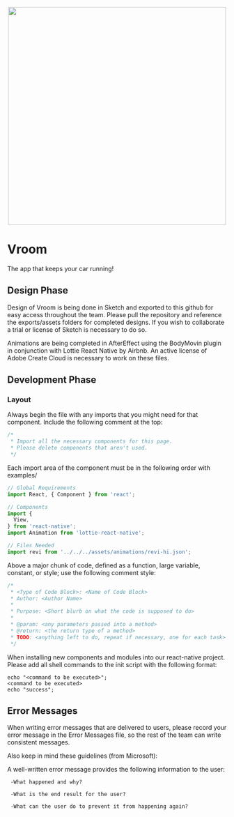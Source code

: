<p align="center"><img src="https://github.com/eltoncrego/vroom-app/blob/master/assets/companylogofullv2@0.5x.png?raw=true" width="500"></p>

# Vroom
The app that keeps your car running!

## Design Phase
Design of Vroom is being done in Sketch and exported to this github for easy access throughout the team. 
Please pull the repository and reference the exports/assets folders for completed designs.
If you wish to collaborate a trial or license of Sketch is necessary to do so.

Animations are being completed in AfterEffect using the BodyMovin plugin in conjunction with Lottie React Native by Airbnb. An active license of Adobe Create Cloud is necessary to work on these files.

## Development Phase 
### Layout
Always begin the file with any imports that you might need for that component. Include the following comment at the top:

```javascript
/*
 * Import all the necessary components for this page.
 * Please delete components that aren't used.
 */
```

Each import area of the component must be in the following order with examples/

```javascript
// Global Requirements
import React, { Component } from 'react';

// Components
import {
  View,
} from 'react-native';
import Animation from 'lottie-react-native';

// Files Needed
import revi from '../../../assets/animations/revi-hi.json';
```

Above a major chunk of code, defined as a function, large variable, constant, or style; use the following comment style:

```javascript
/*
 * <Type of Code Block>: <Name of Code Block>
 * Author: <Author Name>
 *
 * Purpose: <Short blurb on what the code is supposed to do>
 * 
 * @param: <any parameters passed into a method>
 * @return: <the return type of a method>
 * TODO: <anything left to do, repeat if necessary, one for each task>
 */
```

When installing new components and modules into our react-native project. Please add all shell commands to the init script with the following format:

```shell
echo "<command to be executed>";
<command to be executed>
echo "success";
```
## Error Messages
When writing error messages that are delivered to users, please record your error message in the Error Messages file, so the rest of the team can write consistent messages. 

Also keep in mind these guidelines (from Microsoft):

  A well-written error message provides the following information to the user:
  
     -What happened and why?
  
     -What is the end result for the user?
  
     -What can the user do to prevent it from happening again?
